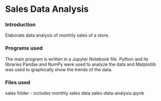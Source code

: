 # Sales Data Analysis

### Introduction
Elaborate data analysis of monthly sales of a store.

### Programs used
The main program is written in a Jupyter Notebook file. Python and its libraries Pandas and NumPy were used to
analyze the data and Matplotlib was used to graphically show the trends of the data.

### Files used
sales folder - includes monthly sales data
sales-data-analysis.ipynb